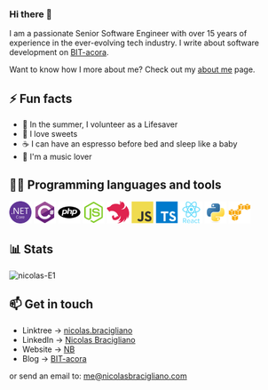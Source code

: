 ### Hi there 👋

I am a passionate Senior Software Engineer with over 15 years of experience in the ever-evolving tech industry. I write about software development on [BIT-acora](https://nicolasbracigliano.com/bit-acora/).

Want to know how I more about me? Check out my [about me](https://nicolasbracigliano.com/about/) page.

## ⚡ Fun facts

- 🛟 In the summer, I volunteer as a Lifesaver
- 🍫 I love sweets
- ☕️ I can have an espresso before bed and sleep like a baby
- 🎵 I'm a music lover

## 👨‍💻 Programming languages and tools

<p>
  <img src="https://raw.githubusercontent.com/devicons/devicon/master/icons/dotnetcore/dotnetcore-original.svg" alt=".NET Core" width="40" height="40"/>
  <img src="https://raw.githubusercontent.com/devicons/devicon/master/icons/csharp/csharp-original.svg" alt="C#" width="40" height="40"/>
  <img src="https://raw.githubusercontent.com/devicons/devicon/master/icons/php/php-plain.svg" alt="PHP" width="40" height="40"/>
  <img src="https://raw.githubusercontent.com/devicons/devicon/master/icons/nodejs/nodejs-original.svg" alt="nodejs" width="40" height="40"/>
  <img src="https://raw.githubusercontent.com/devicons/devicon/master/icons/nestjs/nestjs-plain.svg" alt="NestJS" width="40" height="40"/>
  <img src="https://raw.githubusercontent.com/devicons/devicon/master/icons/javascript/javascript-original.svg" alt="javascript" width="40" height="40"/>
  <img src="https://raw.githubusercontent.com/devicons/devicon/master/icons/typescript/typescript-original.svg" alt="typescript" width="40" height="40"/>
  <img src="https://raw.githubusercontent.com/devicons/devicon/master/icons/react/react-original-wordmark.svg" alt="react" width="40" height="40"/>
  <img src="https://raw.githubusercontent.com/devicons/devicon/master/icons/python/python-original.svg" alt="python" width="40" height="40"/>
  <img src="https://raw.githubusercontent.com/devicons/devicon/master/icons/amazonwebservices/amazonwebservices-original.svg" alt="AWS" width="40" height="40"/>
</p>

## 📊 Stats

![nicolas-E1](https://github-readme-stats.vercel.app/api?username=nicolas-E1&theme=dracula&show_icons=true&count_private=true&hide_rank=true)

## 📫 Get in touch

- Linktree -> [nicolas.bracigliano](https://linktr.ee/nicolas.bracigliano)
- LinkedIn -> [Nicolas Bracigliano](https://au.linkedin.com/in/nicolasbracigliano)
- Website -> [NB](https://nicolasbracigliano.com)
- Blog -> [BIT-acora](https://nicolasbracigliano.com/bit-acora/)

or send an email to: me@nicolasbracigliano.com
